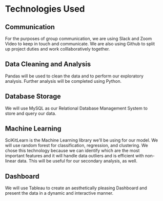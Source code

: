 # Technologies Used

## Communication
For the purposes of group communication, we are using Slack and Zoom Video to keep in touch and communicate. We are also using Github to split up project duties and work colllaboratively together.

## Data Cleaning and Analysis
Pandas will be used to clean the data and to perform our exploratory analysis. Further analysis will be completed using Python.

## Database Storage
We will use MySQL as our Relational Database Management System to store and query our data.

## Machine Learning
SciKitLearn is the Machine Learning library we'll be using for our model. We will use random forest for classification, regression, and clustering. We chose this technology because we can identify which are the most important features and it will handle data outliers and is efficient with non-linear data.  This will be useful for our secondary analysis, as well.

## Dashboard
We will use Tableau to create an aesthetically pleasing Dashboard and present the data in a dynamic and interactive manner.